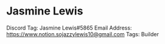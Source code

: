 # Jasmine Lewis

Discord Tag: Jasmine Lewis#5865
Email Address: https://www.notion.sojazzylewis10@gmail.com
Tags: Builder